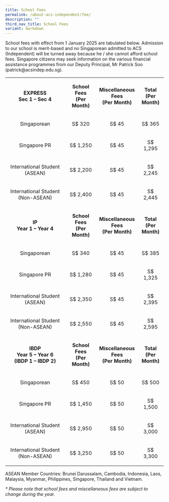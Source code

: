```yaml
---
title: School Fees
permalink: /about-acs-independent/fee/
description: ""
third_nav_title: School Fees
variant: markdown
---
```

<p>School fees with effect from 1 January 2025 are tabulated below. Admission to our school is merit-based and no Singaporean admitted to ACS (Independent) will be turned away because he / she cannot afford school fees. Singapore citizens may seek information on the various financial assistance programmes from our Deputy Principal, Mr Patrick Soo (patrick@acsindep.edu.sg).</p>
<table width="100%">
<tbody>
<tr>
<td width="40%" style="text-align: center;">
<p><strong>EXPRESS</strong><br> <strong>Sec 1 – Sec 4</strong></p>
</td>
<td width="21%" style="text-align: center;">
<p><strong>School Fees<br> (Per Month)</strong></p>
</td>
<td width="20%" style="text-align: center;">
<p><strong>Miscellaneous Fees<br> (Per Month)</strong></p>
</td>
<td width="17%" style="text-align: center;">
<p><strong>Total<br> (Per Month)</strong></p>
</td>
</tr>
<tr>
<td width="40%" style="text-align: center;">
<p>Singaporean</p>
</td>
<td width="21%" style="text-align: center;">
<p>S$&nbsp;320</p>
</td>
<td width="20%" style="text-align: center;">
<p>S$ 45</p>
</td>
<td width="17%" style="text-align: center;">
<p>S$&nbsp;365</p>
</td>
</tr>
<tr>
<td width="40%" style="text-align: center;">
<p>Singapore PR</p>
</td>
<td width="21%" style="text-align: center;">
<p>S$ 1,250</p>
</td>
<td width="20%" style="text-align: center;">
<p>S$ 45</p>
</td>
<td width="17%" style="text-align: center;">
<p>S$ 1,295</p>
</td>
</tr>
<tr>
<td width="40%" style="text-align: center;">
<p>International Student (ASEAN)</p>
</td>
<td width="21%" style="text-align: center;">
<p>S$ 2,200</p>
</td>
<td width="20%" style="text-align: center;">
<p>S$ 45</p>
</td>
<td width="17%" style="text-align: center;">
<p>S$ 2,245</p>
</td>
</tr>
<tr>
<td width="40%" style="text-align: center;">
<p>International Student (Non-ASEAN)</p>
</td>
<td width="21%" style="text-align: center;">
<p>S$ 2,400</p>
</td>
<td width="20%" style="text-align: center;">
<p>S$ 45</p>
</td>
<td width="17%" style="text-align: center;">
<p>S$ 2,445</p>
</td>
</tr>
<tr>
<td width="40%" style="text-align: center;">
<p><strong>IP<br> Year 1 – Year 4</strong></p>
</td>
<td width="21%" style="text-align: center;">
<p><strong>School Fees<br> (Per Month)</strong></p>
</td>
<td width="20%" style="text-align: center;">
<p><strong>Miscellaneous Fees<br> (Per Month)</strong></p>
</td>
<td width="17%" style="text-align: center;">
<p><strong>Total<br> (Per Month)</strong></p>
</td>
</tr>
<tr>
<td width="40%" style="text-align: center;">
<p>Singaporean</p>
</td>
<td width="21%" style="text-align: center;">
<p>S$ 340</p>
</td>
<td width="20%" style="text-align: center;">
<p>S$ 45</p>
</td>
<td width="17%" style="text-align: center;">
<p>S$&nbsp;385</p>
</td>
</tr>
<tr>
<td width="40%" style="text-align: center;">
<p>Singapore PR</p>
</td>
<td width="21%" style="text-align: center;">
<p>S$ 1,280</p>
</td>
<td width="20%" style="text-align: center;">
<p>S$ 45</p>
</td>
<td width="17%" style="text-align: center;">
<p>S$ 1,325</p>
</td>
</tr>
<tr>
<td width="40%" style="text-align: center;">
<p>International Student (ASEAN)</p>
</td>
<td width="21%" style="text-align: center;">
<p>S$ 2,350</p>
</td>
<td width="20%" style="text-align: center;">
<p>S$ 45</p>
</td>
<td width="17%" style="text-align: center;">
<p>S$ 2,395</p>
</td>
</tr>
<tr>
<td width="40%" style="text-align: center;">
<p>International Student (Non-ASEAN)</p>
</td>
<td width="21%" style="text-align: center;">
<p>S$ 2,550</p>
</td>
<td width="20%" style="text-align: center;">
<p>S$ 45</p>
</td>
<td width="17%" style="text-align: center;">
<p>S$ 2,595</p>
</td>
</tr>
<tr>
<td width="40%" style="text-align: center;">
<p><strong>IBDP<br> Year 5 – Year 6<br> (IBDP 1 – IBDP 2)</strong></p>
</td>
<td width="21%" style="text-align: center;">
<p><strong>School Fees<br> (Per Month)</strong></p>
</td>
<td width="20%" style="text-align: center;">
<p><strong>Miscellaneous Fees<br> (Per Month)</strong></p>
</td>
<td width="17%" style="text-align: center;">
<p><strong>Total<br> (Per Month)</strong></p>
</td>
</tr>
<tr>
<td width="40%" style="text-align: center;">
<p>Singaporean</p>
</td>
<td width="21%" style="text-align: center;">
<p>S$ 450</p>
</td>
<td width="20%" style="text-align: center;">
<p>S$ 50</p>
</td>
<td width="17%" style="text-align: center;">
<p>S$&nbsp;500</p>
</td>
</tr>
<tr>
<td width="40%" style="text-align: center;">
<p>Singapore PR</p>
</td>
<td width="21%" style="text-align: center;">
<p>S$ 1,450</p>
</td>
<td width="20%" style="text-align: center;">
<p>S$ 50</p>
</td>
<td width="17%" style="text-align: center;">
<p>S$ 1,500</p>
</td>
</tr>
<tr>
<td width="40%" style="text-align: center;">
<p>International Student (ASEAN)</p>
</td>
<td width="21%" style="text-align: center;">
<p>S$ 2,950</p>
</td>
<td width="20%" style="text-align: center;">
<p>S$ 50</p>
</td>
<td width="17%" style="text-align: center;">
<p>S$ 3,000</p>
</td>
</tr>
<tr>
<td width="40%" style="text-align: center;">
<p>International Student (Non-ASEAN)</p>
</td>
<td width="21%" style="text-align: center;">
<p>S$ 3,250</p>
</td>
<td width="20%" style="text-align: center;">
<p>S$ 50</p>
</td>
<td width="17%" style="text-align: center;">
<p>S$ 3,300</p>
</td>
</tr>
</tbody>
</table>
<p>ASEAN Member Countries: Brunei Darussalam, Cambodia, Indonesia, Laos, Malaysia, Myanmar, Philippines, Singapore, Thailand and Vietnam.</p>
<p><em>* Please note that school fees and miscellaneous fees are subject to change during the year.</em></p>